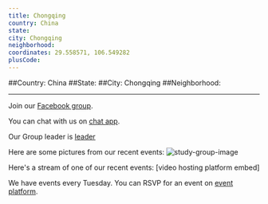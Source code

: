 ```yaml
---
title: Chongqing
country: China
state: 
city: Chongqing
neighborhood: 
coordinates: 29.558571, 106.549282
plusCode:
---
```


##Country: China
##State: 
##City: Chongqing
##Neighborhood: 
*****
Join our [Facebook group](https://www.facebook.com/groups/free.code.camp.chongqing).

You can chat with us on [chat app]().

Our Group leader is [leader]()

Here are some pictures from our recent events:
![study-group-image]()

Here's a stream of one of our recent events:
[video hosting platform embed]

We have events every Tuesday. You can RSVP for an event on [event platform]().

